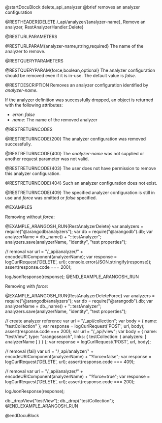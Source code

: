 @startDocuBlock delete_api_analyzer
@brief removes an analyzer configuration

@RESTHEADER{DELETE /_api/analyzer/{analyzer-name}, Remove an analyzer, RestAnalyzerHandler:Delete}

@RESTURLPARAMETERS

@RESTURLPARAM{analyzer-name,string,required}
The name of the analyzer to remove.

@RESTQUERYPARAMETERS

@RESTQUERYPARAM{force,boolean,optional}
The analyzer configuration should be removed even if it is in-use.
The default value is *false*.

@RESTDESCRIPTION
Removes an analyzer configuration identified by *analyzer-name*.

If the analyzer definition was successfully dropped, an object is returned with
the following attributes:
- *error*: *false*
- *name*: The name of the removed analyzer

@RESTRETURNCODES

@RESTRETURNCODE{200}
The analyzer configuration was removed successfully.

@RESTRETURNCODE{400}
The *analyzer-name* was not supplied or another request parameter was not
valid.

@RESTRETURNCODE{403}
The user does not have permission to remove this analyzer configuration.

@RESTRETURNCODE{404}
Such an analyzer configuration does not exist.

@RESTRETURNCODE{409}
The specified analyzer configuration is still in use and *force* was omitted or
*false* specified.

@EXAMPLES

Removing without *force*:

@EXAMPLE_ARANGOSH_RUN{RestAnalyzerDelete}
  var analyzers = require("@arangodb/analyzers");
  var db = require("@arangodb").db;
  var analyzerName = db._name() + "::testAnalyzer";
  analyzers.save(analyzerName, "identity", "test properties");

  // removal
  var url = "/_api/analyzer/" + encodeURIComponent(analyzerName);
  var response = logCurlRequest('DELETE', url);
console.error(JSON.stringify(response));
  assert(response.code === 200);

  logJsonResponse(response);
@END_EXAMPLE_ARANGOSH_RUN

Removing with *force*:

@EXAMPLE_ARANGOSH_RUN{RestAnalyzerDeleteForce}
  var analyzers = require("@arangodb/analyzers");
  var db = require("@arangodb").db;
  var analyzerName = db._name() + "::testAnalyzer";
  analyzers.save(analyzerName, "identity", "test properties");

  // create analyzer reference
  var url = "/_api/collection";
  var body = { name: "testCollection" };
  var response = logCurlRequest('POST', url, body);
  assert(response.code === 200);
  var url = "/_api/view";
  var body = {
    name: "testView",
    type: "arangosearch",
    links: { testCollection: { analyzers: [ analyzerName ] } }
  };
  var response = logCurlRequest('POST', url, body);

  // removal (fail)
  var url = "/_api/analyzer/" + encodeURIComponent(analyzerName) + "?force=false";
  var response = logCurlRequest('DELETE', url);
  assert(response.code === 409);

  // removal
  var url = "/_api/analyzer/" + encodeURIComponent(analyzerName) + "?force=true";
  var response = logCurlRequest('DELETE', url);
  assert(response.code === 200);

  logJsonResponse(response);

  db._dropView("testView");
  db._drop("testCollection");
@END_EXAMPLE_ARANGOSH_RUN

@endDocuBlock
